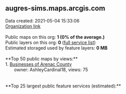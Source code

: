 <h2>augres-sims.maps.arcgis.com</h2> Data created: 2021-05-04 15:33:06 <br /><a target='new' href='https://augres-sims.maps.arcgis.com'>Organization link</a><br /><br />Public maps on this org: <b>1 (0% of the average.)</b><br />Public layers on this org: <b>0 </b>(<a target='new' href='https://services.arcgis.com/KVmccG0gO1isblpw/ArcGIS/rest/services'>full service list</a>)<br />Estimated storaged used by feature layers: <b>0 MB</b><br /><br />**Top 50 public maps by views:**<br />  1. <a target='new' href='https://www.arcgis.com/home/item.html?id=b7971fe11f7740749ddf7a1174ab7255'>Businesses of Arenac County</a> <br />  &nbsp;&nbsp;&nbsp;&nbsp; &nbsp;&nbsp;owner: AshleyCardinal18, views: 75<br /><br /><br />**Top 25 largest public feature services (estimated):**<br />
